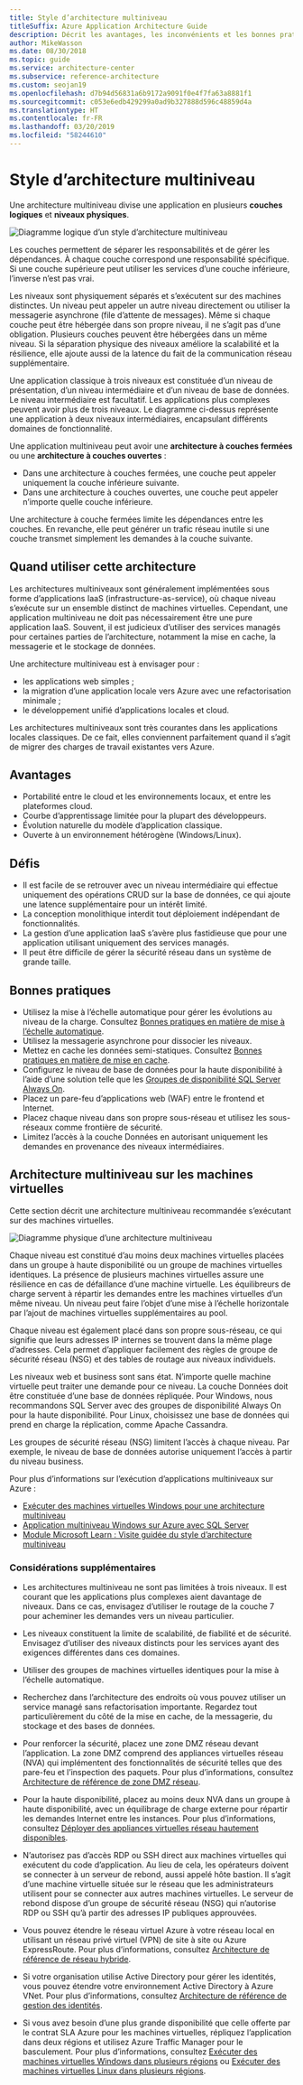 ```yaml
---
title: Style d’architecture multiniveau
titleSuffix: Azure Application Architecture Guide
description: Décrit les avantages, les inconvénients et les bonnes pratiques des architectures multiniveaux sur Azure.
author: MikeWasson
ms.date: 08/30/2018
ms.topic: guide
ms.service: architecture-center
ms.subservice: reference-architecture
ms.custom: seojan19
ms.openlocfilehash: d7b94d56831a6b9172a9091f0e4f7fa63a8881f1
ms.sourcegitcommit: c053e6edb429299a0ad9b327888d596c48859d4a
ms.translationtype: HT
ms.contentlocale: fr-FR
ms.lasthandoff: 03/20/2019
ms.locfileid: "58244610"
---
```

# <a name="n-tier-architecture-style"></a>Style d’architecture multiniveau

Une architecture multiniveau divise une application en plusieurs **couches logiques** et **niveaux physiques**.

![Diagramme logique d’un style d’architecture multiniveau](./images/n-tier-logical.svg)

Les couches permettent de séparer les responsabilités et de gérer les dépendances. À chaque couche correspond une responsabilité spécifique. Si une couche supérieure peut utiliser les services d’une couche inférieure, l’inverse n’est pas vrai.

Les niveaux sont physiquement séparés et s’exécutent sur des machines distinctes. Un niveau peut appeler un autre niveau directement ou utiliser la messagerie asynchrone (file d’attente de messages). Même si chaque couche peut être hébergée dans son propre niveau, il ne s’agit pas d’une obligation. Plusieurs couches peuvent être hébergées dans un même niveau. Si la séparation physique des niveaux améliore la scalabilité et la résilience, elle ajoute aussi de la latence du fait de la communication réseau supplémentaire.

Une application classique à trois niveaux est constituée d’un niveau de présentation, d’un niveau intermédiaire et d’un niveau de base de données. Le niveau intermédiaire est facultatif. Les applications plus complexes peuvent avoir plus de trois niveaux. Le diagramme ci-dessus représente une application à deux niveaux intermédiaires, encapsulant différents domaines de fonctionnalité.

Une application multiniveau peut avoir une **architecture à couches fermées** ou une **architecture à couches ouvertes** :

- Dans une architecture à couches fermées, une couche peut appeler uniquement la couche inférieure suivante.
- Dans une architecture à couches ouvertes, une couche peut appeler n’importe quelle couche inférieure.

Une architecture à couche fermées limite les dépendances entre les couches. En revanche, elle peut générer un trafic réseau inutile si une couche transmet simplement les demandes à la couche suivante.

## <a name="when-to-use-this-architecture"></a>Quand utiliser cette architecture

Les architectures multiniveaux sont généralement implémentées sous forme d’applications IaaS (infrastructure-as-service), où chaque niveau s’exécute sur un ensemble distinct de machines virtuelles. Cependant, une application multiniveau ne doit pas nécessairement être une pure application IaaS. Souvent, il est judicieux d’utiliser des services managés pour certaines parties de l’architecture, notamment la mise en cache, la messagerie et le stockage de données.

Une architecture multiniveau est à envisager pour :

- les applications web simples ;
- la migration d’une application locale vers Azure avec une refactorisation minimale ;
- le développement unifié d’applications locales et cloud.

Les architectures multiniveaux sont très courantes dans les applications locales classiques. De ce fait, elles conviennent parfaitement quand il s’agit de migrer des charges de travail existantes vers Azure.

## <a name="benefits"></a>Avantages

- Portabilité entre le cloud et les environnements locaux, et entre les plateformes cloud.
- Courbe d’apprentissage limitée pour la plupart des développeurs.
- Évolution naturelle du modèle d’application classique.
- Ouverte à un environnement hétérogène (Windows/Linux).

## <a name="challenges"></a>Défis

- Il est facile de se retrouver avec un niveau intermédiaire qui effectue uniquement des opérations CRUD sur la base de données, ce qui ajoute une latence supplémentaire pour un intérêt limité.
- La conception monolithique interdit tout déploiement indépendant de fonctionnalités.
- La gestion d’une application IaaS s’avère plus fastidieuse que pour une application utilisant uniquement des services managés.
- Il peut être difficile de gérer la sécurité réseau dans un système de grande taille.

## <a name="best-practices"></a>Bonnes pratiques

- Utilisez la mise à l’échelle automatique pour gérer les évolutions au niveau de la charge. Consultez [Bonnes pratiques en matière de mise à l’échelle automatique][autoscaling].
- Utilisez la messagerie asynchrone pour dissocier les niveaux.
- Mettez en cache les données semi-statiques. Consultez [Bonnes pratiques en matière de mise en cache][caching].
- Configurez le niveau de base de données pour la haute disponibilité à l’aide d’une solution telle que les [Groupes de disponibilité SQL Server Always On][sql-always-on].
- Placez un pare-feu d’applications web (WAF) entre le frontend et Internet.
- Placez chaque niveau dans son propre sous-réseau et utilisez les sous-réseaux comme frontière de sécurité.
- Limitez l’accès à la couche Données en autorisant uniquement les demandes en provenance des niveaux intermédiaires.

## <a name="n-tier-architecture-on-virtual-machines"></a>Architecture multiniveau sur les machines virtuelles

Cette section décrit une architecture multiniveau recommandée s’exécutant sur des machines virtuelles.

![Diagramme physique d’une architecture multiniveau](./images/n-tier-physical.png)

Chaque niveau est constitué d’au moins deux machines virtuelles placées dans un groupe à haute disponibilité ou un groupe de machines virtuelles identiques. La présence de plusieurs machines virtuelles assure une résilience en cas de défaillance d’une machine virtuelle. Les équilibreurs de charge servent à répartir les demandes entre les machines virtuelles d’un même niveau. Un niveau peut faire l’objet d’une mise à l’échelle horizontale par l’ajout de machines virtuelles supplémentaires au pool.

Chaque niveau est également placé dans son propre sous-réseau, ce qui signifie que leurs adresses IP internes se trouvent dans la même plage d’adresses. Cela permet d’appliquer facilement des règles de groupe de sécurité réseau (NSG) et des tables de routage aux niveaux individuels.

Les niveaux web et business sont sans état. N’importe quelle machine virtuelle peut traiter une demande pour ce niveau. La couche Données doit être constituée d’une base de données répliquée. Pour Windows, nous recommandons SQL Server avec des groupes de disponibilité Always On pour la haute disponibilité. Pour Linux, choisissez une base de données qui prend en charge la réplication, comme Apache Cassandra.

Les groupes de sécurité réseau (NSG) limitent l’accès à chaque niveau. Par exemple, le niveau de base de données autorise uniquement l’accès à partir du niveau business.

Pour plus d’informations sur l’exécution d’applications multiniveaux sur Azure :

- [Exécuter des machines virtuelles Windows pour une architecture multiniveau][n-tier-windows]
- [Application multiniveau Windows sur Azure avec SQL Server][n-tier-linux]
- [Module Microsoft Learn : Visite guidée du style d’architecture multiniveau](/learn/modules/n-tier-architecture/)

### <a name="additional-considerations"></a>Considérations supplémentaires

- Les architectures multiniveau ne sont pas limitées à trois niveaux. Il est courant que les applications plus complexes aient davantage de niveaux. Dans ce cas, envisagez d’utiliser le routage de la couche 7 pour acheminer les demandes vers un niveau particulier.

- Les niveaux constituent la limite de scalabilité, de fiabilité et de sécurité. Envisagez d’utiliser des niveaux distincts pour les services ayant des exigences différentes dans ces domaines.

- Utiliser des groupes de machines virtuelles identiques pour la mise à l’échelle automatique.

- Recherchez dans l’architecture des endroits où vous pouvez utiliser un service managé sans refactorisation importante. Regardez tout particulièrement du côté de la mise en cache, de la messagerie, du stockage et des bases de données.

- Pour renforcer la sécurité, placez une zone DMZ réseau devant l’application. La zone DMZ comprend des appliances virtuelles réseau (NVA) qui implémentent des fonctionnalités de sécurité telles que des pare-feu et l’inspection des paquets. Pour plus d’informations, consultez [Architecture de référence de zone DMZ réseau][dmz].

- Pour la haute disponibilité, placez au moins deux NVA dans un groupe à haute disponibilité, avec un équilibrage de charge externe pour répartir les demandes Internet entre les instances. Pour plus d’informations, consultez [Déployer des appliances virtuelles réseau hautement disponibles][ha-nva].

- N’autorisez pas d’accès RDP ou SSH direct aux machines virtuelles qui exécutent du code d’application. Au lieu de cela, les opérateurs doivent se connecter à un serveur de rebond, aussi appelé hôte bastion. Il s’agit d’une machine virtuelle située sur le réseau que les administrateurs utilisent pour se connecter aux autres machines virtuelles. Le serveur de rebond dispose d’un groupe de sécurité réseau (NSG) qui n’autorise RDP ou SSH qu’à partir des adresses IP publiques approuvées.

- Vous pouvez étendre le réseau virtuel Azure à votre réseau local en utilisant un réseau privé virtuel (VPN) de site à site ou Azure ExpressRoute. Pour plus d’informations, consultez [Architecture de référence de réseau hybride][hybrid-network].

- Si votre organisation utilise Active Directory pour gérer les identités, vous pouvez étendre votre environnement Active Directory à Azure VNet. Pour plus d’informations, consultez [Architecture de référence de gestion des identités][identity].

- Si vous avez besoin d’une plus grande disponibilité que celle offerte par le contrat SLA Azure pour les machines virtuelles, répliquez l’application dans deux régions et utilisez Azure Traffic Manager pour le basculement. Pour plus d’informations, consultez [Exécuter des machines virtuelles Windows dans plusieurs régions][multiregion-windows] ou [Exécuter des machines virtuelles Linux dans plusieurs régions][multiregion-linux].

[autoscaling]: ../../best-practices/auto-scaling.md
[caching]: ../../best-practices/caching.md
[dmz]: ../../reference-architectures/dmz/index.md
[ha-nva]: ../../reference-architectures/dmz/nva-ha.md
[hybrid-network]: ../../reference-architectures/hybrid-networking/index.md
[identity]: ../../reference-architectures/identity/index.md
[multiregion-linux]: ../../reference-architectures/virtual-machines-linux/multi-region-application.md
[multiregion-windows]: ../../reference-architectures/virtual-machines-windows/multi-region-application.md
[n-tier-linux]: ../../reference-architectures/virtual-machines-linux/n-tier.md
[n-tier-windows]: ../../reference-architectures/virtual-machines-windows/n-tier.md
[sql-always-on]: /sql/database-engine/availability-groups/windows/always-on-availability-groups-sql-server